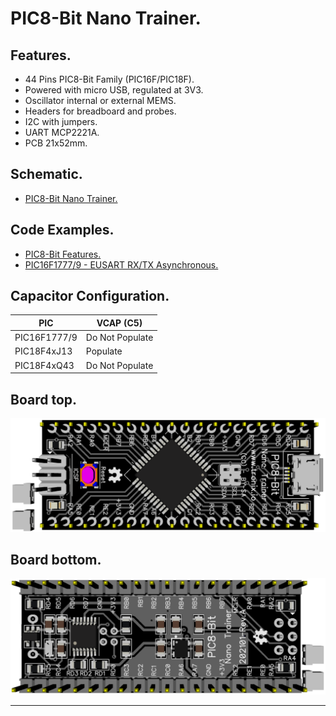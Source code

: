 # PIC8-Bit Nano Trainer.

## Features.

- 44 Pins PIC8-Bit Family (PIC16F/PIC18F).
- Powered with micro USB, regulated at 3V3.
- Oscillator internal or external MEMS.
- Headers for breadboard and probes.
- I2C with jumpers.
- UART MCP2221A.
- PCB 21x52mm.

## Schematic.

- [PIC8-Bit Nano Trainer.](./pic8bit-nano.pdf)

## Code Examples.

- [PIC8-Bit Features.](https://github.com/tronixio/trainer-boards/tree/main/features/8bit/)
- [PIC16F1777/9 - EUSART RX/TX Asynchronous.](./pic16f177x.md)

## Capacitor Configuration.

|PIC         |VCAP (C5)      |
|------------|---------------|
|PIC16F1777/9|Do Not Populate|
|PIC18F4xJ13 |Populate       |
|PIC18F4xQ43 |Do Not Populate|

## Board top.

![PIC8-Bit Nano Top](./pics/pic8bit-nano-top.png)

## Board bottom.

![PIC8-Bit Nano Bottom](./pics/pic8bit-nano-bottom.png)

---